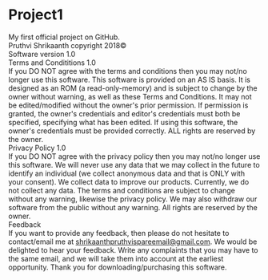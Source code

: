# Project1
My first official project on GitHub. <br>
Pruthvi Shrikaanth copyright 2018© <br>
Software version 1.0 <br>
Terms and Condititions 1.0 <br>
If you DO NOT agree with the terms and conditions then you may not/no longer use this software. This software is provided on an AS IS basis. It is designed as an ROM (a read-only-memory) and is subject to change by the owner without warning, as well as these Terms and Conditions. It may not be edited/modified without the owner's prior permission. If permission is granted, the owner's credentials and editor's credentials must both be specified, specifying what has been edited. If using this software, the owner's credentials must be provided correctly. ALL rights are reserved by the owner. <br>
Privacy Policy 1.0 <br>
If you DO NOT agree with the privacy policy then you may not/no longer use this software. We will never use any data that we may collect in the future to identify an individual (we collect anonymous data and that is ONLY with your consent). We collect data to improve our products. Currently, we do not collect any data. The terms and conditions are subject to change without any warning, likewise the privacy policy. We may also withdraw our software from the public without any warning. All rights are reserved by the owner. <br>
Feedback <br>
If you want to provide any feedback, then please do not hesitate to contact/email me at shrikaanthpruthvispareemail@gmail.com. We would be delighted to hear your feedback. Write any complaints that you may have to the same email, and we will take them into account at the earliest opportunity. Thank you for downloading/purchasing this software. <br>
